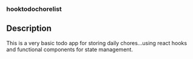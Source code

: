 
### hooktodochorelist

## Description
This is a very basic todo app for storing daily chores...using react hooks and functional components for state management.  